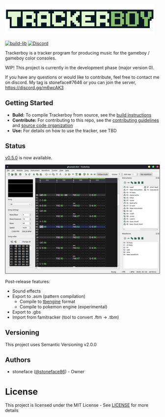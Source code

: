 ![Trackerboy](/src/resources/images/logo.png)
---

[![build-lib][build-badge]][build-link]
[![Discord](https://img.shields.io/discord/770034905231917066?svg=true)](https://discord.gg/m6wcAK3)


Trackerboy is a tracker program for producing music for the gameboy / gameboy color
consoles.

WIP! This project is currently in the development phase (major version 0).

If you have any questions or would like to contribute, feel free to contact me on discord.
My tag is stoneface#7646 or you can join the server, https://discord.gg/m6wcAK3

## Getting Started

 * __Build:__ To compile Trackerboy from source, see the [build instructions](BUILD.md)
 * __Contribute:__ For contributing to this repo, see the [contributing guidelines](CONTRIBUTING.md) and [source code organization](ORGANIZATION.md)
 * __Use:__ For details on how to use the tracker, see TBD

## Status

[v0.5.0](https://github.com/stoneface86/trackerboy/releases/tag/v0.5.0) is now available.

![Demo](/.github/screenshot-v0.5.0.png)

 Post-release features:
 * Sound effects
 * Export to .asm (pattern compilation)
   * Compile to [tbengine](https://github.com/stoneface86/tbengine) format
   * Compile to pokemon engine (experimental)
 * Export to .gbs
 * Import from famitracker (tool to convert .ftm -> .tbm)

## Versioning

This project uses Semantic Versioning v2.0.0

## Authors

 * stoneface ([@stoneface86](https://github.com/stoneface86)) - Owner

# License

This project is licensed under the MIT License - See [LICENSE](LICENSE) for more details

[build-badge]: https://github.com/stoneface86/trackerboy/workflows/build/badge.svg
[build-link]: https://github.com/stoneface86/trackerboy/actions?query=workflow%3Abuild
